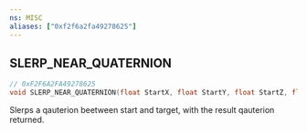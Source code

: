 ```yaml
---
ns: MISC
aliases: ["0xf2f6a2fa49278625"]
---
```

## SLERP_NEAR_QUATERNION

```c
// 0xF2F6A2FA49278625
void SLERP_NEAR_QUATERNION(float StartX, float StartY, float StartZ, float StartW, float DestinationX, float DestinationY, float DestinationZ, float DestinationW, float ResultX, float ResultY, float ResultZ, float ResultW);
```

Slerps a qauterion beetween start and target, with the result qauterion returned.

